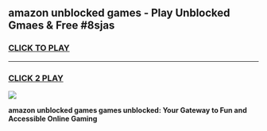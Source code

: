 
## amazon unblocked games - Play Unblocked Gmaes & Free #8sjas
<h3>
<a href="https://premium.freeplayer.one?title=amazon_unblocked_games&ref=01M">CLICK TO PLAY</a></h3>
<hr>

<h3>
<a href="https://premium.freeplayer.one?title=amazon_unblocked_games&ref=01M">CLICK 2 PLAY</a>
  
</h3>

<a href="https://premium.freeplayer.one?title=amazon_unblocked_games&ref=01M"><img src="https://clearcache.store/games.png"></a>


**amazon unblocked games games unblocked: Your Gateway to Fun and Accessible Online Gaming**
